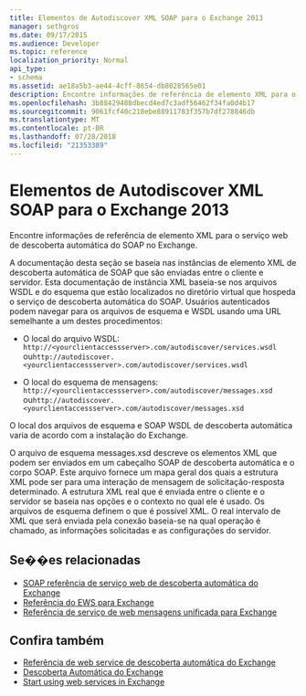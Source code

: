 ```yaml
---
title: Elementos de Autodiscover XML SOAP para o Exchange 2013
manager: sethgros
ms.date: 09/17/2015
ms.audience: Developer
ms.topic: reference
localization_priority: Normal
api_type:
- schema
ms.assetid: ae18a5b3-ae44-4cff-8654-db8028565e01
description: Encontre informações de referência de elemento XML para o serviço web de descoberta automática do SOAP no Exchange.
ms.openlocfilehash: 3b88429488dbecd4ed7c3adf56462f34fa0d4b17
ms.sourcegitcommit: 9061fcf40c218ebe88911783f357b7df278846db
ms.translationtype: MT
ms.contentlocale: pt-BR
ms.lasthandoff: 07/28/2018
ms.locfileid: "21353389"
---
```

# <a name="soap-autodiscover-xml-elements-for-exchange-2013"></a>Elementos de Autodiscover XML SOAP para o Exchange 2013

Encontre informações de referência de elemento XML para o serviço web de descoberta automática do SOAP no Exchange.
  
A documentação desta seção se baseia nas instâncias de elemento XML de descoberta automática de SOAP que são enviadas entre o cliente e servidor. Esta documentação de instância XML baseia-se nos arquivos WSDL e do esquema que estão localizados no diretório virtual que hospeda o serviço de descoberta automática do SOAP. Usuários autenticados podem navegar para os arquivos de esquema e WSDL usando uma URL semelhante a um destes procedimentos:
  
- O local do arquivo WSDL: `http://<yourclientaccessserver>.com/autodiscover/services.wsdl` ou`http://autodiscover.<yourclientaccessserver>.com/autodiscover/services.wsdl`
    
- O local do esquema de mensagens: `http://<yourclientaccessserver>.com/autodiscover/messages.xsd` ou`http://autodiscover.<yourclientaccessserver>.com/autodiscover/messages.xsd` 
    
O local dos arquivos de esquema e SOAP WSDL de descoberta automática varia de acordo com a instalação do Exchange.
  
O arquivo de esquema messages.xsd descreve os elementos XML que podem ser enviados em um cabeçalho SOAP de descoberta automática e o corpo SOAP. Este arquivo fornece um mapa geral dos quais a estrutura XML pode ser para uma interação de mensagem de solicitação-resposta determinado. A estrutura XML real que é enviada entre o cliente e o servidor se baseia nas opções e o contexto no qual ele é usado. Os arquivos de esquema definem o que é possível XML. O real intervalo de XML que será enviada pela conexão baseia-se na qual operação é chamado, as informações solicitadas e as configurações do servidor. 
  
## <a name="related-sections"></a>Se��es relacionadas

- [SOAP referência de serviço web de descoberta automática do Exchange](soap-autodiscover-web-service-reference-for-exchange.md)    
- [Referência do EWS para Exchange](ews-reference-for-exchange.md)    
- [Referência de serviço de web mensagens unificada para Exchange](unified-messaging-web-service-reference-for-exchange.md)
    
## <a name="see-also"></a>Confira também

- [Referência de web service de descoberta automática do Exchange](autodiscover-web-service-reference-for-exchange.md)
- [Descoberta Automática do Exchange](../exchange-web-services/autodiscover-for-exchange.md)
- [Start using web services in Exchange](../exchange-web-services/start-using-web-services-in-exchange.md)
    

